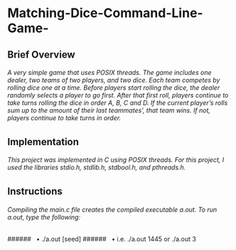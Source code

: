 # **Matching-Dice-Command-Line-Game-**

## **Brief Overview**
###### A very simple game that uses POSIX threads. The game includes one dealer, two teams of two players, and two dice. Each team competes by rolling dice one at a time. Before players start rolling the dice, the dealer randomly selects a player to go first. After that first roll, players continue to take turns rolling the dice in order A, B, C and D. If the current player’s rolls sum up to the amount of their last teammates’, that team wins. If not, players continue to take turns in order.

## **Implementation**
###### This project was implemented in C using POSIX threads. For this project, I used the libraries stdio.h, stdlib.h, stdbool.h, and pthreads.h.

## **Instructions**
###### Compiling the main.c file creates the compiled executable a.out. To run a.out, type the following: 
######&nbsp;&nbsp;&nbsp;• ./a.out [seed]
######&nbsp;&nbsp;&nbsp;• i.e. ./a.out 1445 or ./a.out 3